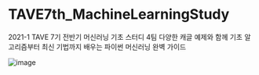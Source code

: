 # TAVE7th_MachineLearningStudy
2021-1 TAVE 7기 전반기 머신러닝 기초 스터디 4팀
다양한 캐글 예제와 함께 기초 알고리즘부터 최신 기법까지 배우는
파이썬 머신러닝 완벽 가이드 


![image](https://user-images.githubusercontent.com/65335952/111797226-509cd380-890c-11eb-9f05-a9a05ce2c77e.png)
